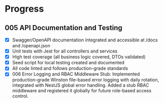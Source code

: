 # Progress

## 005 API Documentation and Testing
- [x] Swagger/OpenAPI documentation integrated and accessible at /docs and /openapi.json
- [x] Unit tests with Jest for all controllers and services
- [x] High test coverage (all business logic covered, DTOs validated)
- [x] Seed script for local testing created and documented
- [x] All code linted and follows production-grade standards 
- [x] 006 Error Logging and RBAC Middleware Stub: Implemented production-grade Winston file-based error logging with daily rotation, integrated with NestJS global error handling. Added a stub RBAC middleware and registered it globally for future role-based access control. 